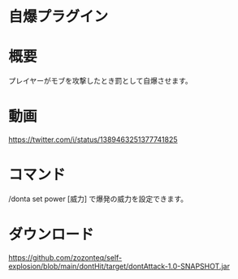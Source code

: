 # 自爆プラグイン
# 概要
プレイヤーがモブを攻撃したとき罰として自爆させます。
# 動画
https://twitter.com/i/status/1389463251377741825
# コマンド
/donta set power [威力] で爆発の威力を設定できます。
# ダウンロード
https://github.com/zozonteq/self-explosion/blob/main/dontHit/target/dontAttack-1.0-SNAPSHOT.jar
